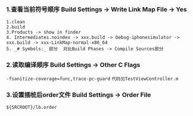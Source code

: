 ### 1.查看当前符号顺序 Build Settings -> Write Link Map File -> Yes
	1.clean
	2.build
	3.Products -> show in finder
	4. Intermediates.noindex -> xxx.build -> Debug-iphonesimulator -> xxx.build -> xxx-LinkMap-normal-x86_64
	5. _# Symbols:_ 部分  对比Build Phases -> Compile Sources部分

### 2.读取编译顺序 Build Settings -> Other C Flags 

`-fsanitize-coverage=func,trace-pc-guard`
`代码见TestViewController.m`

### 3.设置插桩后order文件 Build Settings -> Order File 
`${SRCROOT}/lb.order`

